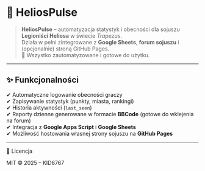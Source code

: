 # 🌌 HeliosPulse

> **HeliosPulse** – automatyzacja statystyk i obecności dla sojuszu **Legioniści Heliosa** w świecie *Trapezus*.  
> Działa w pełni zintegrowane z **Google Sheets**, **forum sojuszu** i (opcjonalnie) stroną GitHub Pages.  
> 🚀 Wszystko zautomatyzowane i gotowe do użytku.

---

## ✨ Funkcjonalności

✔ Automatyczne logowanie obecności graczy  
✔ Zapisywanie statystyk (punkty, miasta, rankingi)  
✔ Historia aktywności (`last_seen`)  
✔ Raporty dzienne generowane w formacie **BBCode** (gotowe do wklejenia na forum)  
✔ Integracja z **Google Apps Script** i **Google Sheets**  
✔ Możliwość hostowania własnej strony sojuszu na **GitHub Pages**  

---

📜 Licencja

MIT © 2025 – KID6767
